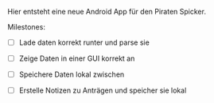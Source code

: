 Hier entsteht eine neue Android App für den Piraten Spicker.

Milestones:
* [ ] Lade daten korrekt runter und parse sie 
* [ ] Zeige Daten in einer GUI korrekt an
* [ ] Speichere Daten lokal zwischen
* [ ] Erstelle Notizen zu Anträgen und speicher sie lokal

